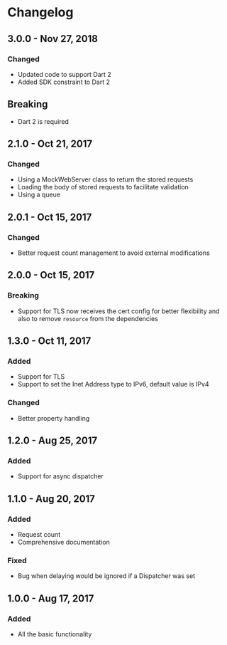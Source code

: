 # Changelog

## 3.0.0 - Nov 27, 2018
### Changed
- Updated code to support Dart 2
- Added SDK constraint to Dart 2

## Breaking
- Dart 2 is required

## 2.1.0 - Oct 21, 2017
### Changed
- Using a MockWebServer class to return the stored requests
- Loading the body of stored requests to facilitate validation
- Using a queue

## 2.0.1 - Oct 15, 2017
### Changed
- Better request count management to avoid external modifications

## 2.0.0 - Oct 15, 2017
### Breaking
- Support for TLS now receives the cert config for better flexibility
and also to remove `resource` from the dependencies

## 1.3.0 - Oct 11, 2017
### Added
- Support for TLS
- Support to set the Inet Address type to IPv6, default value is IPv4

### Changed
- Better property handling

## 1.2.0 - Aug 25, 2017
### Added
- Support for async dispatcher

## 1.1.0 - Aug 20, 2017
### Added
- Request count
- Comprehensive documentation

### Fixed
- Bug when delaying would be ignored if a Dispatcher was set

## 1.0.0 - Aug 17, 2017
### Added
- All the basic functionality
